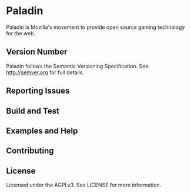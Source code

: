 # Paladin

Paladin is Mozilla's movement to provide open source gaming technology for the web.

## Version Number

Paladin follows the Semantic Versioning Specification. See http://semver.org for full details.

## Reporting Issues

## Build and Test

## Examples and Help

## Contributing

## License

Licensed under the AGPLv3. See LICENSE for more information.
